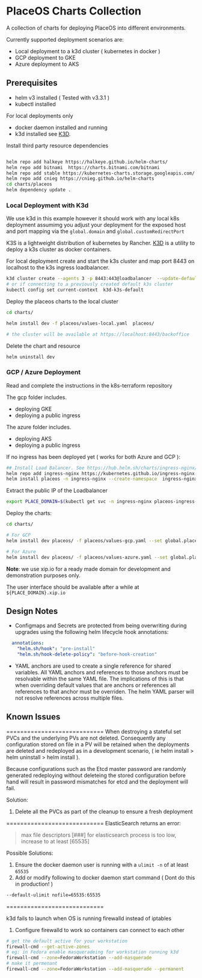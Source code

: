 # PlaceOS Charts Collection

A collection of charts for deploying PlaceOS into different environments.

Currently supported deployment scenarios are:

- Local deployment to a k3d cluster ( kubernetes in docker )
- GCP deployment to GKE
- Azure deployment to AKS

## Prerequisites

- helm v3 installed ( Tested with v3.3.1 )
- kubectl installed

For local deployments only

- docker daemon installed and running
- k3d installed see [K3D](https://k3d.io/).

Install third party resource dependencies

```sh

helm repo add halkeye https://halkeye.github.io/helm-charts/
helm repo add bitnami  https://charts.bitnami.com/bitnami
helm repo add stable https://kubernetes-charts.storage.googleapis.com/
helm repo add cnieg https://cnieg.github.io/helm-charts
cd charts/placeos
helm dependency update .

```

### Local Deployment with K3d

We use k3d in this example however it should work with any local k8s deployment assumimg you adjust your deployment for the exposed host and port mapping via the `global.domain` and `global.customRedirectPort`

K3S is a lightweight distribution of kubernetes by Rancher. [K3D](https://k3d.io/) is a utility to deploy a k3s cluster as docker containers.

For local deployment create and start the k3s cluster and map port 8443 on localhost to the k3s ingress loadbalancer.

```sh
k3d cluster create --agents 3 -p 8443:443@loadbalancer  --update-default-kubeconfig
# or if connecting to a previously created default k3s cluster
kubectl config set current-context  k3d-k3s-default

```

Deploy the placeos charts to the local cluster

```sh
cd charts/

helm install dev -f placeos/values-local.yaml  placeos/

# the cluster will be available at https://localhost:8443/backoffice
```

Delete the chart and resource

```sh
helm uninstall dev

```

### GCP / Azure Deployment

Read and complete the instructions in the k8s-terraform repository

The gcp folder includes.

- deploying GKE
- deploying a public ingress

The azure folder includes.

- deploying AKS
- deploying a public ingress

If no ingress has been deployed yet ( works for both Azure and GCP ):

```sh
## Install Load Balancer. See https://hub.helm.sh/charts/ingress-nginx/ingress-nginx
helm repo add ingress-nginx https://kubernetes.github.io/ingress-nginx
helm install placeos -n ingress-nginx --create-namespace  ingress-nginx/ingress-nginx

```

Extract the public IP of the Loadbalancer

```sh
export PLACE_DOMAIN=$(kubectl get svc -n ingress-nginx placeos-ingress-nginx-controller -o=jsonpath='{.status.loadBalancer.ingress[*].ip}')
```

Deploy the charts:

```sh
cd charts/

# For GCP
helm install dev placeos/ -f placeos/values-gcp.yaml --set global.placeDomain="${PLACE_DOMAIN}.xip.io"

# For Azure
helm install dev placeos/ -f placeos/values-azure.yaml --set global.placeDomain="${PLACE_DOMAIN}.xip.io"

```

**Note**: we use xip.io for a ready made domain for development and demonstration purposes only.

The user interface should be available after a while at `${PLACE_DOMAIN}.xip.io`

## Design Notes

- Configmaps and Secrets are protected from being overwriting during upgrades using the following helm lifecycle hook annotations:

```yaml
  annotations:
    "helm.sh/hook": "pre-install"
    "helm.sh/hook-delete-policy": "before-hook-creation"
```

- YAML anchors are used to create a single reference for shared variables. All YAML anchors and references to those anchors must be resolvable within the same YAML file. The implications of this is that when overriding default values that are anchors or references all references to that anchor must be overriden. The helm YAML parser will not resolve references across multiple files.

## Known Issues

============================
When destroying a stateful set PVCs and the underlying PVs are not deleted. Consequently any configuration stored on file in a PV will be retained when the deployments are deleted and redeployed as in a development scenario, ( ie helm install > helm uninstall > helm install ).

Because configurations such as the Etcd master password are randomly generated redeploying without deleteing the stored configuration before hand will result in password mismatches for etcd and the deployment will fail.

Solution:

1. Delete all the PVCs as part of the cleanup to ensure a fresh deployment

============================
ElasticSearch returns an error:
> max file descriptors [###] for elasticsearch process is too low, increase to at least [65535]

Possible Solutions:

1. Ensure the docker daemon user is running with a `ulimit -n` of at least `65535`
2. Add or modify following to docker daemon start command ( Dont do this in production! )

```sh
--default-ulimit nofile=65535:65535

```

============================

k3d fails to launch when OS is running firewalld instead of iptables

1. Configure firewalld to work so containers can connect to each other

```sh
# get the default active for your workstation
firewall-cmd --get-active-zones
# eg: in Fedora enable masqueradeing for workstation running k3d
firewall-cmd --zone=FedoraWorkstation --add-masquerade
# make it permenant
firewall-cmd --zone=FedoraWorkstation --add-masquerade --permanent

```
